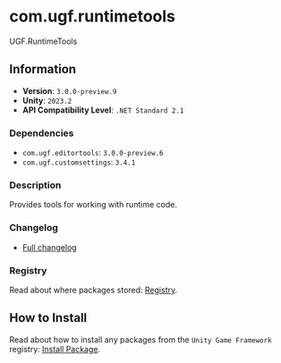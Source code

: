 # com.ugf.runtimetools

UGF.RuntimeTools

## Information

- **Version**: `3.0.0-preview.9`
- **Unity**: `2023.2`
- **API Compatibility Level**: `.NET Standard 2.1`

### Dependencies

- `com.ugf.editortools`: `3.0.0-preview.6`
- `com.ugf.customsettings`: `3.4.1`


### Description

Provides tools for working with runtime code.

### Changelog

- [Full changelog](changelog.md)

### Registry

Read about where packages stored: [Registry](https://github.com/unity-game-framework/organization/blob/main/docs/registry.md).

## How to Install

Read about how to install any packages from the `Unity Game Framework` registry: [Install Package](https://github.com/unity-game-framework/organization/blob/main/docs/install-packages.md).
